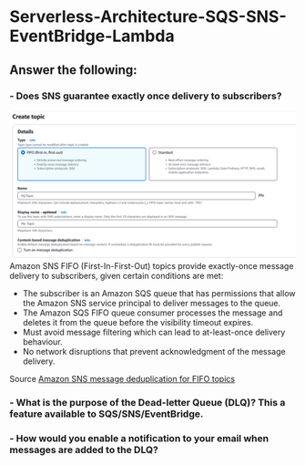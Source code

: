 # Serverless-Architecture-SQS-SNS-EventBridge-Lambda

## Answer the following:
### - Does SNS guarantee exactly once delivery to subscribers?  
![SNS Topic Creation](images/sns_fifo.png)  
Amazon SNS FIFO (First-In-First-Out) topics provide exactly-once message delivery to subscribers, given certain conditions are met:
* The subscriber is an Amazon SQS queue that has permissions that allow the Amazon SNS service principal to deliver messages to the queue.
* The Amazon SQS FIFO queue consumer processes the message and deletes it from the queue before the visibility timeout expires.
* Must avoid message filtering which can lead to at-least-once delivery behaviour.
* No network disruptions that prevent acknowledgment of the message delivery.  

Source [Amazon SNS message deduplication for FIFO topics](https://docs.aws.amazon.com/sns/latest/dg/fifo-message-dedup.html)
### - What is the purpose of the Dead-letter Queue (DLQ)? This a feature available to SQS/SNS/EventBridge.  

### - How would you enable a notification to your email when messages are added to the DLQ?  
